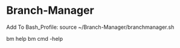 # Branch-Manager
Add To Bash_Profile:
source ~/Branch-Manager/branchmanager.sh

bm help
bm cmd -help
